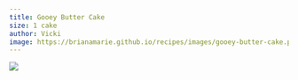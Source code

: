 ```yaml
---
title: Gooey Butter Cake
size: 1 cake
author: Vicki
image: https://brianamarie.github.io/recipes/images/gooey-butter-cake.png
---
```

![](https://brianamarie.github.io/recipes/images/gooey-butter-cake.png)
